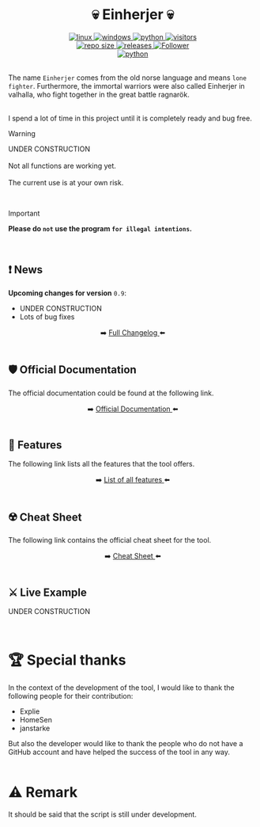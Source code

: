 <h1 align="center">💀 Einherjer 💀</h1>
<p align="center"></p>
<div align="center">
  <a href="https://www.kali.org/">
    <img alt="linux" src="https://img.shields.io/badge/%20-Linux-1f425f.svg?logo=linux&logoColor=cyan" />
  </a>
  <a href="https://www.microsoft.com/">
    <img alt="windows" src="https://img.shields.io/badge/%20-Windows-1f425f.svg?logo=windows&logoColor=cyan" />
  </a>
  <a href="https://www.python.org/downloads/release/python-3110/">
    <img alt="python" src="https://img.shields.io/badge/python-3.11-blue.svg?logo=python&logoColor=cyan" />
  </a>
  <a href="https://visitor-badge.lithub.cc/badge?page_id=jarl-bjoern/einherjer.visitor-badge&left_text=Visitors">
    <img alt="visitors" src="https://visitor-badge.lithub.cc/badge?page_id=jarl-bjoern/einherjer.visitor-badge&left_text=visitors" />
  </a>
</div>
<div align="center">
  <a href="https://GitHub.com/jarl-bjoern/einherjer/releases/">
    <img alt="repo size" src="https://img.shields.io/github/repo-size/jarl-bjoern/einherjer?logo=github&logoColor=cyan" />
  </a>
  <a href="https://GitHub.com/jarl-bjoern/einherjer/releases/">
    <img alt="releases" src="https://img.shields.io/github/downloads/jarl-bjoern/einherjer/total?color=blue&logo=github&logoColor=cyan" />
  </a>
  <a href="https://github.com/jarl-bjoern">
      <img title="Follower" src="https://img.shields.io/github/followers/jarl-bjoern?color=blue&label=follow&logo=github&logoColor=cyan&style=flat-square">
  </a>
</div>
<div align="center">
  <a href="https://www.python.org/">
    <img alt="python" src="https://img.shields.io/badge/Made%20with-Python-1f425f.svg" />
  </a>
</div><br/>

The name `Einherjer` comes from the old norse language and means `lone fighter`. Furthermore, the immortal warriors were also called Einherjer in valhalla, who fight together in the great battle ragnarök.
<br /><br />

I spend a lot of time in this project until it is completely ready and bug free.

> [!WARNING]
> UNDER CONSTRUCTION<br /><br />
> Not all functions are working yet.<br /><br />
> The current use is at your own risk.
<br />

> [!IMPORTANT]
> <strong>Please do `not` use the program `for illegal intentions`.</strong><br />
<br />

## ❗ News
<strong>Upcoming changes for version</strong> `0.9`:
 - UNDER CONSTRUCTION
 - Lots of bug fixes

<div align="center">
➡️ <a href="https://github.com/Jarl-Bjoern/Einherjer/blob/main/Changelog/Changelog.md">
  Full Changelog
</a> ⬅️
</div><br />


## 🛡️ Official Documentation
The official documentation could be found at the following link.

<div align="center">
➡️ <a href="https://github.com/Jarl-Bjoern/Einherjer/wiki">
  Official Documentation
</a> ⬅️
</div><br />


## 📃 Features
The following link lists all the features that the tool offers.

<div align="center">
➡️ <a href="https://github.com/Jarl-Bjoern/Einherjer/wiki/%F0%9F%93%83-Features-overview">
  List of all features
</a> ⬅️
</div><br />


## ☢️ Cheat Sheet
The following link contains the official cheat sheet for the tool.

<div align="center">
➡️ <a href="https://github.com/Jarl-Bjoern/Einherjer/wiki/%E2%98%A2%EF%B8%8F-Cheat-Sheet">
  Cheat Sheet
</a> ⬅️
</div><br />


## ⚔ Live Example
UNDER CONSTRUCTION

<br />


# 🏆 Special thanks
In the context of the development of the tool, I would like to thank the following people for their contribution:
  - Explie
  - HomeSen
  - janstarke

But also the developer would like to thank the people who do not have a GitHub account and have helped the success of the tool in any way.
<br /><br />

# ⚠️ Remark
It should be said that the script is still under development.
